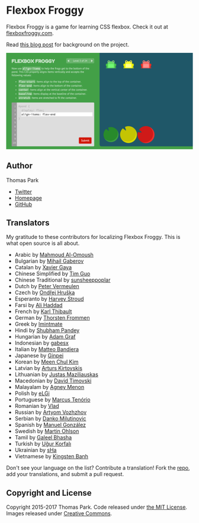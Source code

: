 Flexbox Froggy
=======

Flexbox Froggy is a game for learning CSS flexbox. Check it out at [flexboxfroggy.com](https://flexboxfroggy.com).

Read [this blog post](https://thomaspark.co/2015/11/learning-css-layout-with-flexbox-froggy/) for background on the project.

![FontCDN screenshot](./images/screenshot.png)

## Author

Thomas Park

* [Twitter](https://twitter.com/thomashpark)
* [Homepage](https://thomaspark.co)
* [GitHub](https://github.com/thomaspark)

## Translators

My gratitude to these contributors for localizing Flexbox Froggy. This is what open source is all about.

* Arabic by [Mahmoud Al-Omoush](https://github.com/m7modg97)
* Bulgarian by [Mihail Gaberov](https://github.com/mihailgaberov)
* Catalan by [Xavier Gaya](https://github.com/xavigaya)
* Chinese Simplified by [Tim Guo](https://github.com/timguoqk)
* Chinese Traditional by [sunsheeppoplar](https://github.com/sunsheeppoplar)
* Dutch by [Peter Vermeulen](https://github.com/peterver)
* Czech by [Ondřej Hruška](https://github.com/MightyPork)
* Esperanto by [Harvey Stroud](https://github.com/harveystroud)
* Farsi by [Ali Haddad](https://github.com/alihaddadkar)
* French by [Karl Thibault](https://github.com/Notuom)
* German by [Thorsten Frommen](https://github.com/tfrommen)
* Greek by [lmintmate](https://github.com/lmintmate)
* Hindi by [Shubham Pandey](https://github.com/shubham9411)
* Hungarian by [Adam Graf](https://github.com/netgrafe)
* Indonesian by [gabesx](https://github.com/gabesx)
* Italian by [Matteo Bandiera](https://github.com/matteobandiera)
* Japanese by [Ginpei](https://github.com/ginpei)
* Korean by [Meen Chul Kim](https://github.com/liberaliscomputing)
* Latvian by [Arturs Kirtovskis](https://github.com/akirtovskis)
* Lithuanian by [Justas Maziliauskas](https://github.com/justutiz)
* Macedonian by [David Timovski](https://github.com/davidtimovski)
* Malayalam by [Agney Menon](https://github.com/BoyWithSilverWings)
* Polish by [eLGi](https://github.com/eLGi)
* Portuguese by [Marcus Tenório](https://github.com/mvtenorio)
* Romanian by [Vlad](https://github.com/pckltr)
* Russian by [Artyom Vozhzhov](https://github.com/artem328)
* Serbian by [Danko Milutinovic](https://github.com/dankoknad)
* Spanish by [Manuel González](https://github.com/manuelitox)
* Swedish by [Martin Ohlson](https://github.com/martinkrulltott)
* Tamil by [Galeel Bhasha](https://github.com/gbhasha)
* Turkish by [Uğur Korfalı](https://github.com/kel-sakal-biyik)
* Ukrainian by [sHa](https://github.com/shadoll)
* Vietnamese by [Kingsten Banh](https://github.com/kingstenbanh)

Don't see your language on the list? Contribute a translation! Fork the [repo](https://github.com/thomaspark/flexboxfroggy/), add your translations, and submit a pull request.

## Copyright and License

Copyright 2015-2017 Thomas Park. Code released under [the MIT License](https://github.com/thomaspark/flexboxfroggy/blob/gh-pages/LICENSE). Images released under [Creative Commons](https://creativecommons.org/licenses/by/3.0/legalcode.txt).
